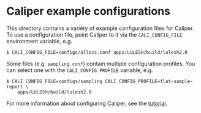 # Caliper example configurations

This directory contains a variety of example configuration files for
Caliper. To use a configuration file, point Caliper to it via the
``CALI_CONFIG_FILE`` environment variable, e.g.

    $ CALI_CONFIG_FILE=configs/allocs.conf apps/LULESH/build/lulesh2.0

Some files (e.g. ``sampling.conf``) contain multiple configuration
profiles. You can select one with the ``CALI_CONFIG_PROFILE``
variable, e.g.

    $ CALI_CONFIG_FILE=configs/sampling CALI_CONFIG_PROFILE=flat-sample-report \
        apps/LULESH/build/lulesh2.0

For more information about configuring Caliper, see the
[tutorial](https://github.com/LLNL/caliper-examples/blob/master/tutorial/configuration.md).
